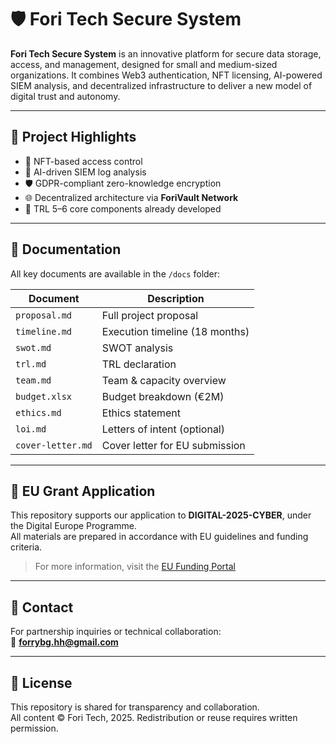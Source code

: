 # 🛡️ Fori Tech Secure System

**Fori Tech Secure System** is an innovative platform for secure data storage, access, and management, designed for small and medium-sized organizations. It combines Web3 authentication, NFT licensing, AI-powered SIEM analysis, and decentralized infrastructure to deliver a new model of digital trust and autonomy.

---

## 🚀 Project Highlights

- 🔐 NFT-based access control
- 🧠 AI-driven SIEM log analysis
- 🛡️ GDPR-compliant zero-knowledge encryption
- 🌐 Decentralized architecture via **ForiVault Network**
- 🧱 TRL 5–6 core components already developed

---

## 📁 Documentation

All key documents are available in the `/docs` folder:

| Document              | Description                                |
|-----------------------|--------------------------------------------|
| `proposal.md`         | Full project proposal                      |
| `timeline.md`         | Execution timeline (18 months)             |
| `swot.md`             | SWOT analysis                              |
| `trl.md`              | TRL declaration                            |
| `team.md`             | Team & capacity overview                   |
| `budget.xlsx`         | Budget breakdown (€2M)                     |
| `ethics.md`           | Ethics statement                           |
| `loi.md`              | Letters of intent (optional)               |
| `cover-letter.md`     | Cover letter for EU submission             |

---

## 📌 EU Grant Application

This repository supports our application to **DIGITAL-2025-CYBER**, under the Digital Europe Programme.  
All materials are prepared in accordance with EU guidelines and funding criteria.

> For more information, visit the [EU Funding Portal](https://ec.europa.eu/info/funding-tenders/opportunities/portal/screen/programmes/digital)

---

## 🤝 Contact

For partnership inquiries or technical collaboration:  
📧 **forrybg.hh@gmail.com**

---

## 📜 License

This repository is shared for transparency and collaboration.  
All content © Fori Tech, 2025. Redistribution or reuse requires written permission.
